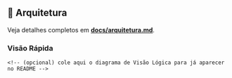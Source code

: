 ## 🧭 Arquitetura
Veja detalhes completos em **[docs/arquitetura.md](docs/arquitetura.md)**.

### Visão Rápida
```mermaid
<!-- (opcional) cole aqui o diagrama de Visão Lógica para já aparecer no README -->
